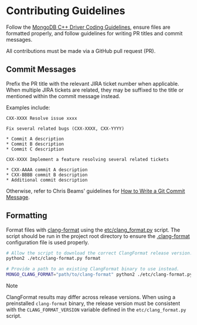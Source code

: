 # Contributing Guidelines

Follow the [MongoDB C++ Driver Coding Guidelines](https://github.com/mongodb/mongo-cxx-driver/etc/coding_guidelines.md), ensure files are formatted properly, and follow guidelines for writing PR titles and commit messages.

All contributions must be made via a GitHub pull request (PR).

## Commit Messages

Prefix the PR title with the relevant JIRA ticket number when applicable. When multiple JIRA tickets are related, they may be suffixed to the title or mentioned within the commit message instead.

Examples include:

```
CXX-XXXX Resolve issue xxxx
```

```
Fix several related bugs (CXX-XXXX, CXX-YYYY)

* Commit A description
* Commit B description
* Commit C description
```

```
CXX-XXXX Implement a feature resolving several related tickets

* CXX-AAAA commit A description
* CXX-BBBB commit B description
* Additional commit description
```

Otherwise, refer to Chris Beams' guidelines for
[How to Write a Git Commit Message](http://chris.beams.io/posts/git-commit/).

## Formatting

Format files with [clang-format](https://clang.llvm.org/docs/ClangFormat.html) using the [etc/clang_format.py](https://github.com/mongodb/mongo-cxx-driver/blob/master/etc/clang_format.py) script. The script should be run in the project root directory to ensure the [.clang-format](https://github.com/mongodb/mongo-cxx-driver/blob/master/.clang-format) configuration file is used properly.

```bash
# Allow the script to download the correct ClangFormat release version.
python2 ./etc/clang-format.py format

# Provide a path to an existing ClangFormat binary to use instead.
MONGO_CLANG_FORMAT="path/to/clang-format" python2 ./etc/clang-format.py format
```

> [!NOTE]
> ClangFormat results may differ across release versions. When using a preinstalled `clang-format` binary, the release version must be consistent with the `CLANG_FORMAT_VERSION` variable defined in the `etc/clang_format.py` script.
